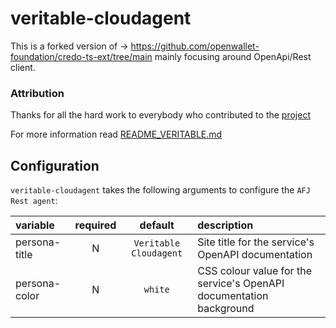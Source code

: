 # veritable-cloudagent

This is a forked version of -> https://github.com/openwallet-foundation/credo-ts-ext/tree/main mainly focusing around OpenApi/Rest client.

### Attribution

Thanks for all the hard work to everybody who contributed to the [project](https://github.com/openwallet-foundation/credo-ts-ext/tree/main)

For more information read [README_VERITABLE.md](./README_VERITABLE.md)

## Configuration

`veritable-cloudagent` takes the following arguments to configure the `AFJ Rest agent`:

| variable      | required |        default         | description                                                         |
| :------------ | :------: | :--------------------: | :------------------------------------------------------------------ |
| persona-title |    N     | `Veritable Cloudagent` | Site title for the service's OpenAPI documentation                  |
| persona-color |    N     |        `white`         | CSS colour value for the service's OpenAPI documentation background |
